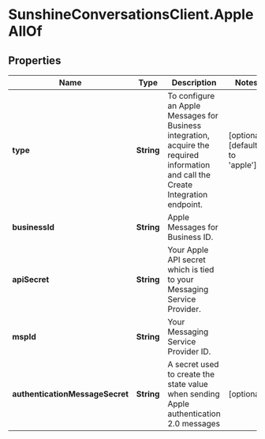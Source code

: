 # SunshineConversationsClient.AppleAllOf

## Properties

Name | Type | Description | Notes
------------ | ------------- | ------------- | -------------
**type** | **String** | To configure an Apple Messages for Business integration, acquire the required information and call the Create Integration endpoint.  | [optional] [default to &#39;apple&#39;]
**businessId** | **String** | Apple Messages for Business ID. | 
**apiSecret** | **String** | Your Apple API secret which is tied to your Messaging Service Provider. | 
**mspId** | **String** | Your Messaging Service Provider ID. | 
**authenticationMessageSecret** | **String** | A secret used to create the state value when sending Apple authentication 2.0 messages | [optional] 


